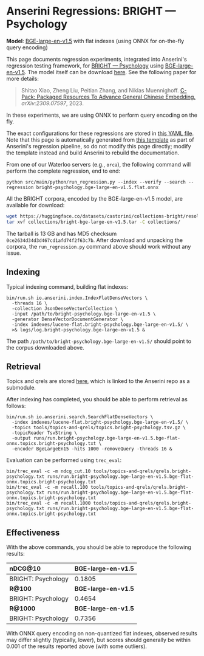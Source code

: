 # Anserini Regressions: BRIGHT &mdash; Psychology

**Model**: [BGE-large-en-v1.5](https://huggingface.co/BAAI/bge-large-en-v1.5) with flat indexes (using ONNX for on-the-fly query encoding)

This page documents regression experiments, integrated into Anserini's regression testing framework, for [BRIGHT &mdash; Psychology](https://brightbenchmark.github.io/) using [BGE-large-en-v1.5](https://huggingface.co/BAAI/bge-large-en-v1.5).
The model itself can be download [here](https://huggingface.co/BAAI/bge-large-en-v1.5).
See the following paper for more details:

> Shitao Xiao, Zheng Liu, Peitian Zhang, and Niklas Muennighoff. [C-Pack: Packaged Resources To Advance General Chinese Embedding.](https://arxiv.org/abs/2309.07597) _arXiv:2309.07597_, 2023.

In these experiments, we are using ONNX to perform query encoding on the fly.

The exact configurations for these regressions are stored in [this YAML file](../../src/main/resources/regression/bright-psychology.bge-large-en-v1.5.flat.onnx.yaml).
Note that this page is automatically generated from [this template](../../src/main/resources/docgen/templates/bright-psychology.bge-large-en-v1.5.flat.onnx.template) as part of Anserini's regression pipeline, so do not modify this page directly; modify the template instead and build Anserini to rebuild the documentation.

From one of our Waterloo servers (e.g., `orca`), the following command will perform the complete regression, end to end:

```
python src/main/python/run_regression.py --index --verify --search --regression bright-psychology.bge-large-en-v1.5.flat.onnx
```

All the BRIGHT corpora, encoded by the BGE-large-en-v1.5 model, are available for download:

```bash
wget https://huggingface.co/datasets/castorini/collections-bright/resolve/main/bright-bge-large-en-v1.5.tar -P collections/
tar xvf collections/bright-bge-large-en-v1.5.tar -C collections/
```

The tarball is 13 GB and has MD5 checksum `0ce2634d34d3d467cd1afd74f2f63c7b`.
After download and unpacking the corpora, the `run_regression.py` command above should work without any issue.

## Indexing

Typical indexing command, building flat indexes:

```
bin/run.sh io.anserini.index.IndexFlatDenseVectors \
  -threads 16 \
  -collection JsonDenseVectorCollection \
  -input /path/to/bright-psychology.bge-large-en-v1.5 \
  -generator DenseVectorDocumentGenerator \
  -index indexes/lucene-flat.bright-psychology.bge-large-en-v1.5/ \
  >& logs/log.bright-psychology.bge-large-en-v1.5 &
```

The path `/path/to/bright-psychology.bge-large-en-v1.5/` should point to the corpus downloaded above.

## Retrieval

Topics and qrels are stored [here](https://github.com/castorini/anserini-tools/tree/master/topics-and-qrels), which is linked to the Anserini repo as a submodule.

After indexing has completed, you should be able to perform retrieval as follows:

```
bin/run.sh io.anserini.search.SearchFlatDenseVectors \
  -index indexes/lucene-flat.bright-psychology.bge-large-en-v1.5/ \
  -topics tools/topics-and-qrels/topics.bright-psychology.tsv.gz \
  -topicReader TsvString \
  -output runs/run.bright-psychology.bge-large-en-v1.5.bge-flat-onnx.topics.bright-psychology.txt \
  -encoder BgeLargeEn15 -hits 1000 -removeQuery -threads 16 &
```

Evaluation can be performed using `trec_eval`:

```
bin/trec_eval -c -m ndcg_cut.10 tools/topics-and-qrels/qrels.bright-psychology.txt runs/run.bright-psychology.bge-large-en-v1.5.bge-flat-onnx.topics.bright-psychology.txt
bin/trec_eval -c -m recall.100 tools/topics-and-qrels/qrels.bright-psychology.txt runs/run.bright-psychology.bge-large-en-v1.5.bge-flat-onnx.topics.bright-psychology.txt
bin/trec_eval -c -m recall.1000 tools/topics-and-qrels/qrels.bright-psychology.txt runs/run.bright-psychology.bge-large-en-v1.5.bge-flat-onnx.topics.bright-psychology.txt
```

## Effectiveness

With the above commands, you should be able to reproduce the following results:

| **nDCG@10**                                                                                                  | **BGE-large-en-v1.5**|
|:-------------------------------------------------------------------------------------------------------------|----------------------|
| BRIGHT: Psychology                                                                                           | 0.1805               |
| **R@100**                                                                                                    | **BGE-large-en-v1.5**|
| BRIGHT: Psychology                                                                                           | 0.4654               |
| **R@1000**                                                                                                   | **BGE-large-en-v1.5**|
| BRIGHT: Psychology                                                                                           | 0.7356               |

With ONNX query encoding on non-quantized flat indexes, observed results may differ slightly (typically, lower), but scores should generally be within 0.001 of the results reported above (with some outliers).
